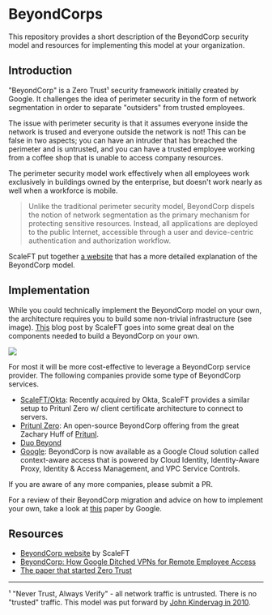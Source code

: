 # BeyondCorps

This repository provides a short description of the BeyondCorp security model and resources for implementing this model at your organization.

## Introduction

"BeyondCorp" is a Zero Trust¹ security framework initially created by Google. It challenges the idea of perimeter security in the form of network segmentation in order to separate "outsiders" from trusted employees.

The issue with perimeter security is that it assumes everyone inside the network is trused and everyone outside the network is not! This can be false in two aspects; you can have an intruder that has breached the perimeter and is untrusted, and you can have a trusted employee working from a coffee shop that is unable to access company resources. 

The perimeter security model work effectively when all employees work exclusively in buildings owned by the enterprise, but doesn't work nearly as well when a workforce is mobile. 

> Unlike the traditional perimeter security model, BeyondCorp dispels the notion of network segmentation as the primary mechanism for protecting sensitive resources. Instead, all applications are deployed to the public Internet, accessible through a user and device-centric authentication and authorization workflow.

ScaleFT put together [a website](https://www.beyondcorp.com/) that has a more detailed explanation of the BeyondCorp model.

## Implementation 

While you could technically implement the BeyondCorp model on your own, the architecture requires you to build some non-trivial infrastructure (see image). [This](https://www.scaleft.com/blog/beyondcorp-outside-of-google/) blog post by ScaleFT goes into some great deal on the components needed to build a BeyondCorp on your own. 

![](http://www.noqcks.io/img/beyondcorp-model.png)

For most it will be more cost-effective to leverage a BeyondCorp service provider. The following companies provide some type of BeyondCorp services.

- [ScaleFT/Okta](https://www.scaleft.com/): Recently acquired by Okta, ScaleFT provides a similar setup to Pritunl Zero w/ client certificate architecture to connect to servers. 
- [Pritunl Zero](https://zero.pritunl.com/): An open-source BeyondCorp offering from the great Zachary Huff of [Pritunl](https://pritunl.com/). 
- [Duo Beyond](https://duo.com/pricing/duo-beyond)
- [Google](https://cloud.google.com/beyondcorp/): BeyondCorp is now available as a Google Cloud solution called context-aware access that is powered by Cloud Identity, Identity-Aware Proxy, Identity & Access Management, and VPC Service Controls. 

If you are aware of any more companies, please submit a PR.

For a review of their BeyondCorp migration and advice on how to implement your own, take a look at [this](https://storage.googleapis.com/pub-tools-public-publication-data/pdf/f29b3e764b1122d508b7b53544a3bbadd6cd1101.pdf) paper by Google.

## Resources 
- [BeyondCorp website](https://www.beyondcorp.com/) by ScaleFT
- [BeyondCorp: How Google Ditched VPNs for Remote Employee Access](https://thenewstack.io/beyondcorp-google-ditched-virtual-private-networking-internal-applications/)
- [The paper that started Zero Trust](https://www.nist.gov/sites/default/files/documents/2017/06/05/040813_forrester_research.pdf)


---
¹ "Never Trust, Always Verify" - all network traffic is untrusted. There is no "trusted" traffic. This model was put forward by [John Kindervag in 2010](https://www.nist.gov/sites/default/files/documents/2017/06/05/040813_forrester_research.pdf).
